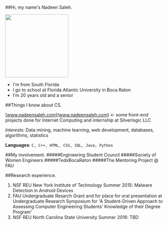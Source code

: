 ##Hi, my name's Nadeen Saleh.

<img src="https://scontent-mia1-1.xx.fbcdn.net/v/t1.0-9/12391314_10208523492469885_4880738268179151490_n.jpg?oh=14938dcc71fa76075c6442a93b7a9962&oe=586618BA" width="200" height="200" />

* I'm from South Florida
* I go to school at Florida Atlantic University in Boca Raton
* I'm 20 years old and a senior


##Things I know about CS.

[www.nadeensaleh.com](www.nadeensaleh.com) <- some front-end projects done for Internet Computing and internship at Silverlogic LLC

*Interests*: Data mining, machine learning, web development, databases,
algorithms, statistics

**Languages**: `C, C++, HTML, CSS, SQL, Java, Python`

##My involvement.
#####Engineering Student Council
#####Society of Women Engineers
#####TedxBocaRaton
#####The Mentoring Project @ FAU

    
##Research experience.
1. NSF REU New York Institute of Technology Summer 2015: Malware Detection in Android Devices
2. FAU Undergraduate Resarch Grant and for place for oral presentation at Undergraduate Research Symposium for 'A Student-Driven Approach to Assessing
Computer Engineering Students’ Knowledge
of their Degree Program'
3. NSF REU North Carolina State University Summer 2016: TBD
